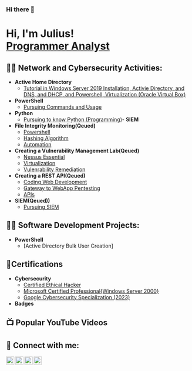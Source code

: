 ### Hi there 👋
<h1>Hi, I'm Julius! <br/><a href="https://github.com/jukume">Programmer Analyst</a></h1>

<h2>👨‍💻 Network and Cybersecurity Activities:</h2>

  - <b>Active Home Directory</b>
    - [Tutorial in Windows Server 2019 Installation, Activie Directory, and DNS, and DHCP, and Powershell, Virtualization (Oracle Virtual Box)](https://github.com/jukume/ActiveDirectoryLab)
  - <b>PowerShell</b>
    - [Pursuing Commands and Usage](https://github.com/jukume/)
- <b>Python</b>
  - [Pursuing to know Python (Programming)](https://github.com/jukume)- <b>SIEM</b>
- <b>File Integrity Monitoring(Qeued)</b>
  - [Powershell](https://github.com/jukume/)
  - [Hashing Algorithm](https://github.com/jukume/)
  - [Automation](https://github.com/jukume/)
- <b>Creating a Vulnerability Management Lab(Qeued)</b>
  - [Nessus Essential](https://github.com/jukume/)
  - [Virtualization](https://github.com/jukume/)
  - [Vulenrability Remediation](https://github.com/jukume/)
 - <b>Creating a REST API(Qeued)</b>
   - [Coding Web Development](https://github.com/jukume/)
   - [Gateway to WebApp Pentesting](https://github.com/jukume/)
   - [APIs](https://github.com/jukume/)
- <b>SIEM(Qeued))</b>
    - [Pursuing SIEM](https://github.com/jukume/)
  
<h2>👨‍💻 Software Development Projects:</h2>

- <b>PowerShell</b>
  - [Active Directory Bulk User Creation]

<h2>👨‍Certifications</h2>

- <b>Cybersecurity</b>
  - [Certified Ethical Hacker](https://github.com/jukume/)
  - [Microsoft Certified Professional{Windows Server 2000}](https://github.com/jukume/)
  - [Google Cybersecurity Specialization (2023)]([https://github.com/jukume/GoogleCybersecurity/](https://www.coursera.org/account/accomplishments/specialization/certificate/GCAATZVFUJWL))
- <b>Badges</b>

<h2>📺 Popular YouTube Videos</h2>

<h2> 🤳 Connect with me:</h2>

[<img align="left" alt="JoshMadakor | YouTube" width="22px" src="https://cdn.jsdelivr.net/npm/simple-icons@v3/icons/youtube.svg" />][youtube]
[<img align="left" alt="JoshMadakor | Twitter" width="22px" src="https://cdn.jsdelivr.net/npm/simple-icons@v3/icons/twitter.svg" />][twitter]
[<img align="left" alt="JoshMadakor | LinkedIn" width="22px" src="https://cdn.jsdelivr.net/npm/simple-icons@v3/icons/linkedin.svg" />][linkedin]
[<img align="left" alt="JoshMadakor | Instagram" width="22px" src="https://cdn.jsdelivr.net/npm/simple-icons@v3/icons/instagram.svg" />][instagram]

[twitter]: https://twitter.com/#
[youtube]: https://www.youtube.com/c/#
[instagram]: https://www.instagram.com/#/
[linkedin]: https://www.linkedin.com/in/julius-tuazon-li

<!--
**jukume/jukume** is a ✨ _special_ ✨ repository because its `README.md` (this file) appears on your GitHub profile.

Here are some ideas to get you started:

- 🔭 I’m currently working on ...
- 🌱 I’m currently learning ...
- 👯 I’m looking to collaborate on ...
- 🤔 I’m looking for help with ...
- 💬 Ask me about ...
- 📫 How to reach me: ...
- 😄 Pronouns: ...
- ⚡ Fun fact: ...
-->
